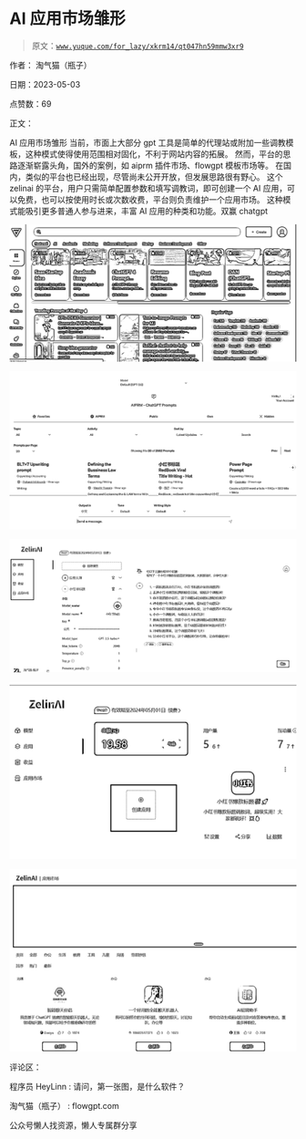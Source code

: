 # AI 应用市场雏形

> 原文：[`www.yuque.com/for_lazy/xkrm14/qt047hn59mmw3xr9`](https://www.yuque.com/for_lazy/xkrm14/qt047hn59mmw3xr9)

作者： 淘气猫（瓶子）

日期：2023-05-03

点赞数：69

正文：

AI 应用市场雏形 当前，市面上大部分 gpt 工具是简单的代理站或附加一些调教模板，这种模式使得使用范围相对固化，不利于网站内容的拓展。 然而，平台的思路逐渐崭露头角，国外的案例，如 aiprm 插件市场、flowgpt 模板市场等。 在国内，类似的平台也已经出现，尽管尚未公开开放，但发展思路很有野心。 这个 zelinai 的平台，用户只需简单配置参数和填写调教词，即可创建一个 AI 应用，可以免费，也可以按使用时长或次数收费，平台则负责维护一个应用市场。 这种模式能吸引更多普通人参与进来，丰富 AI 应用的种类和功能。双赢 chatgpt

![](img/87c2057844188c84ee51023a6933bdf2.png)  

![](img/8faa14bf3a2d209ec56140183021bff5.png)  

![](img/e9eb5d8a23d7ae9e549c045a2012f231.png)

![](img/a5e42d91b88e7c69a88dedbd6f83f733.png)

![](img/a7a89f5e5892fb3d886c0f40668528d8.png)  

评论区：

程序员 HeyLinn : 请问，第一张图，是什么软件？

淘气猫（瓶子） : flowgpt.com

公众号懒人找资源，懒人专属群分享

